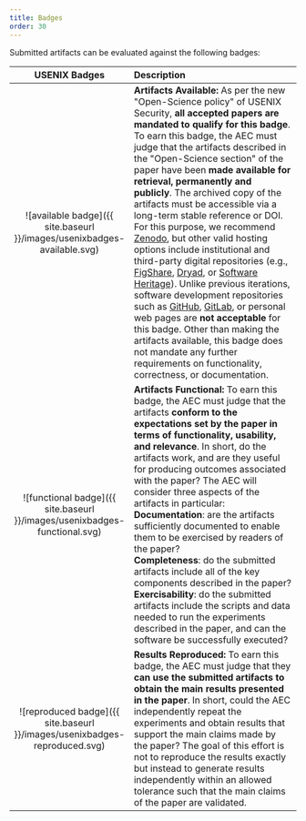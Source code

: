 ```yaml
---
title: Badges
order: 30
---
```


Submitted artifacts can be evaluated against the following badges:

<style>
table th:first-of-type {
    width: 20%;
}
table th:nth-of-type(2) {
    width: 70%;
}
</style>

| USENIX Badges | Description |
|:-------------:|:------------|
| ![available badge]({{ site.baseurl }}/images/usenixbadges-available.svg) | **Artifacts Available:** As per the new "Open-Science policy" of USENIX Security, **all accepted papers are mandated to qualify for this badge**. To earn this badge, the AEC must judge that the artifacts described in the "Open-Science section" of the paper have been **made available for retrieval, permanently and publicly**. The archived copy of the artifacts must be accessible via a long-term stable reference or DOI. For this purpose, we recommend [Zenodo](https://zenodo.org/), but other valid hosting options include institutional and third-party digital repositories (e.g., [FigShare](https://figshare.com/), [Dryad](https://datadryad.org/stash/), or [Software Heritage](https://archive.softwareheritage.org/)). Unlike previous iterations, software development repositories such as [GitHub](https://github.com/), [GitLab](https://about.gitlab.com/), or personal web pages are **not acceptable** for this badge. Other than making the artifacts available, this badge does not mandate any further requirements on functionality, correctness, or documentation.
| ![functional badge]({{ site.baseurl }}/images/usenixbadges-functional.svg) | **Artifacts Functional:** To earn this badge, the AEC must judge that the artifacts **conform to the expectations set by the paper in terms of functionality, usability, and relevance**. In short, do the artifacts work, and are they useful for producing outcomes associated with the paper? The AEC will consider three aspects of the artifacts in particular: <br>**Documentation**: are the artifacts sufficiently documented to enable them to be exercised by readers of the paper? <br>**Completeness**: do the submitted artifacts include all of the key components described in the paper? <br>**Exercisability**: do the submitted artifacts include the scripts and data needed to run the experiments described in the paper, and can the software be successfully executed? |
| ![reproduced badge]({{ site.baseurl }}/images/usenixbadges-reproduced.svg) | **Results Reproduced:** To earn this badge, the AEC must judge that they **can use the submitted artifacts to obtain the main results presented in the paper**. In short, could the AEC independently repeat the experiments and obtain results that support the main claims made by the paper? The goal of this effort is not to reproduce the results exactly but instead to generate results independently within an allowed tolerance such that the main claims of the paper are validated.
